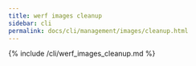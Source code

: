 ```yaml
---
title: werf images cleanup
sidebar: cli
permalink: docs/cli/management/images/cleanup.html
---
```


{% include /cli/werf_images_cleanup.md %}

